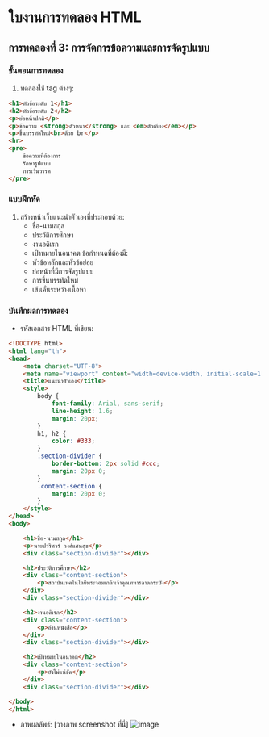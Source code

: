 # ใบงานการทดลอง HTML
 
## การทดลองที่ 3: การจัดการข้อความและการจัดรูปแบบ
### ขั้นตอนการทดลอง
1. ทดลองใช้ tag ต่างๆ:
```html
<h1>หัวข้อระดับ 1</h1>
<h2>หัวข้อระดับ 2</h2>
<p>ย่อหน้าปกติ</p>
<p>ข้อความ <strong>ตัวหนา</strong> และ <em>ตัวเอียง</em></p>
<p>ขึ้นบรรทัดใหม่<br>ด้วย br</p>
<hr>
<pre>
    ข้อความที่ต้องการ
    รักษารูปแบบ
    การเว้นวรรค
</pre>
```

### แบบฝึกหัด
1. สร้างหน้าเว็บแนะนำตัวเองที่ประกอบด้วย:
   - ชื่อ-นามสกุล
   - ประวัติการศึกษา
   - งานอดิเรก
   - เป้าหมายในอนาคต
 ข้อกำหนดที่ต้องมี:
   - หัวข้อหลักและหัวข้อย่อย
   - ย่อหน้าที่มีการจัดรูปแบบ
   - การขึ้นบรรทัดใหม่
   - เส้นคั่นระหว่างเนื้อหา
### บันทึกผลการทดลอง
- รหัสเอกสาร HTML ที่เขียน:
```html
<!DOCTYPE html>
<html lang="th">
<head>
    <meta charset="UTF-8">
    <meta name="viewport" content="width=device-width, initial-scale=1.0">
    <title>แนะนำตัวเอง</title>
    <style>
        body {
            font-family: Arial, sans-serif;
            line-height: 1.6;
            margin: 20px;
        }
        h1, h2 {
            color: #333;
        }
        .section-divider {
            border-bottom: 2px solid #ccc;
            margin: 20px 0;
        }
        .content-section {
            margin: 20px 0;
        }
    </style>
</head>
<body>

    <h1>ชื่อ-นามสกุล</h1>
    <p>นายปวริศวร์ วงศ์แสนสุข</p>
    <div class="section-divider"></div>

    <h2>ประวัติการศึกษา</h2>
    <div class="content-section">
        <p>สถาบันเทคโนโลยีพระจอมเกล้าเจ้าคุณทหารลาดกระบัง</p>
    </div>
    <div class="section-divider"></div>

    <h2>งานอดิเรก</h2>
    <div class="content-section">
        <p>อ่านหนังสือ</p>
    </div>
    <div class="section-divider"></div>

    <h2>เป้าหมายในอนาคต</h2>
    <div class="content-section">
        <p>ยังไม่แน่ชัด</p>
    </div>
    <div class="section-divider"></div>

</body>
</html>
```
- ภาพผลลัพธ์:
[วางภาพ screenshot ที่นี่]
![image](https://github.com/user-attachments/assets/cfdc03ae-2c49-4f10-9ea2-3a7e1e6c95a6)


